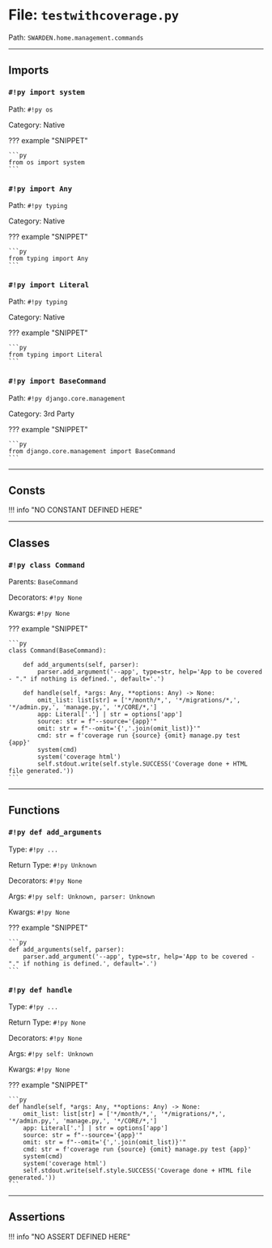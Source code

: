 
# File: `testwithcoverage.py`
Path: `SWARDEN.home.management.commands`



---

## Imports

### `#!py import system`

Path: `#!py os`

Category: Native

??? example "SNIPPET"

    ```py
    from os import system
    ```

### `#!py import Any`

Path: `#!py typing`

Category: Native

??? example "SNIPPET"

    ```py
    from typing import Any
    ```

### `#!py import Literal`

Path: `#!py typing`

Category: Native

??? example "SNIPPET"

    ```py
    from typing import Literal
    ```

### `#!py import BaseCommand`

Path: `#!py django.core.management`

Category: 3rd Party

??? example "SNIPPET"

    ```py
    from django.core.management import BaseCommand
    ```



---

## Consts

!!! info "NO CONSTANT DEFINED HERE"

---

## Classes

### `#!py class Command`

Parents: `BaseCommand`

Decorators: `#!py None`

Kwargs: `#!py None`

??? example "SNIPPET"

    ```py
    class Command(BaseCommand):

        def add_arguments(self, parser):
            parser.add_argument('--app', type=str, help='App to be covered - "." if nothing is defined.', default='.')

        def handle(self, *args: Any, **options: Any) -> None:
            omit_list: list[str] = ['*/month/*,', '*/migrations/*,', '*/admin.py,', 'manage.py,', '*/CORE/*,']
            app: Literal['.'] | str = options['app']
            source: str = f"--source='{app}'"
            omit: str = f"--omit='{','.join(omit_list)}'"
            cmd: str = f'coverage run {source} {omit} manage.py test {app}'
            system(cmd)
            system('coverage html')
            self.stdout.write(self.style.SUCCESS('Coverage done + HTML file generated.'))
    ```



---

## Functions

### `#!py def add_arguments`

Type: `#!py ...`

Return Type: `#!py Unknown`

Decorators: `#!py None`

Args: `#!py self: Unknown, parser: Unknown`

Kwargs: `#!py None`

??? example "SNIPPET"

    ```py
    def add_arguments(self, parser):
        parser.add_argument('--app', type=str, help='App to be covered - "." if nothing is defined.', default='.')
    ```

### `#!py def handle`

Type: `#!py ...`

Return Type: `#!py None`

Decorators: `#!py None`

Args: `#!py self: Unknown`

Kwargs: `#!py None`

??? example "SNIPPET"

    ```py
    def handle(self, *args: Any, **options: Any) -> None:
        omit_list: list[str] = ['*/month/*,', '*/migrations/*,', '*/admin.py,', 'manage.py,', '*/CORE/*,']
        app: Literal['.'] | str = options['app']
        source: str = f"--source='{app}'"
        omit: str = f"--omit='{','.join(omit_list)}'"
        cmd: str = f'coverage run {source} {omit} manage.py test {app}'
        system(cmd)
        system('coverage html')
        self.stdout.write(self.style.SUCCESS('Coverage done + HTML file generated.'))
    ```



---

## Assertions

!!! info "NO ASSERT DEFINED HERE"
